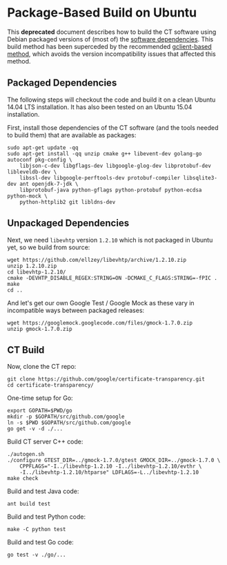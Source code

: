 Package-Based Build on Ubuntu
=============================

This **deprecated** document describes how to build the CT software using
Debian packaged versions of (most of) the
[software dependencies](README.md#software-dependencies).  This build method
has been superceded by the recommended
[gclient-based method](README.md#building-the-code), which avoids the version
incompatibility issues that affected this method.

Packaged Dependencies
---------------------

The following steps will checkout the code and build it on a clean Ubuntu
14.04 LTS installation.  It has also been tested on an Ubuntu 15.04
installation.

First, install those dependencies of the CT software (and the tools needed to
build them) that are available as packages:

    sudo apt-get update -qq
    sudo apt-get install -qq unzip cmake g++ libevent-dev golang-go autoconf pkg-config \
        libjson-c-dev libgflags-dev libgoogle-glog-dev libprotobuf-dev libleveldb-dev \
        libssl-dev libgoogle-perftools-dev protobuf-compiler libsqlite3-dev ant openjdk-7-jdk \
        libprotobuf-java python-gflags python-protobuf python-ecdsa python-mock \
        python-httplib2 git libldns-dev

Unpackaged Dependencies
-----------------------

Next, we need `libevhtp` version `1.2.10` which is not packaged in Ubuntu yet,
so we build from source:

    wget https://github.com/ellzey/libevhtp/archive/1.2.10.zip
    unzip 1.2.10.zip
    cd libevhtp-1.2.10/
    cmake -DEVHTP_DISABLE_REGEX:STRING=ON -DCMAKE_C_FLAGS:STRING=-fPIC .
    make
    cd ..

And let's get our own Google Test / Google Mock as these vary in incompatible
ways between packaged releases:

    wget https://googlemock.googlecode.com/files/gmock-1.7.0.zip
    unzip gmock-1.7.0.zip

CT Build
--------

Now, clone the CT repo:

    git clone https://github.com/google/certificate-transparency.git
    cd certificate-transparency/

One-time setup for Go:

    export GOPATH=$PWD/go
    mkdir -p $GOPATH/src/github.com/google
    ln -s $PWD $GOPATH/src/github.com/google
    go get -v -d ./...

Build CT server C++ code:

    ./autogen.sh
    ./configure GTEST_DIR=../gmock-1.7.0/gtest GMOCK_DIR=../gmock-1.7.0 \
        CPPFLAGS="-I../libevhtp-1.2.10 -I../libevhtp-1.2.10/evthr \
        -I../libevhtp-1.2.10/htparse" LDFLAGS=-L../libevhtp-1.2.10
    make check

Build and test Java code:

    ant build test

Build and test Python code:

    make -C python test

Build and test Go code:

    go test -v ./go/...
